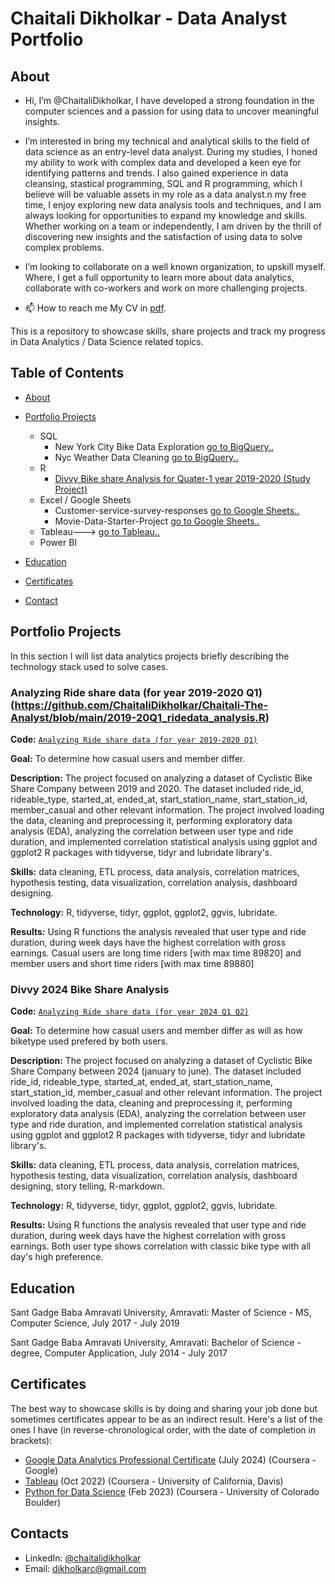 # Chaitali Dikholkar - Data Analyst Portfolio
## About
-  Hi, I’m @ChaitaliDikholkar, I have developed a strong foundation in the computer sciences and a passion for using data to uncover meaningful insights. 
- I’m interested in bring my technical and analytical skills to the field of data science as an entry-level data analyst. During my studies, I honed my
  ability to work with complex data and developed a keen eye for identifying patterns and trends. I also gained experience in data cleansing, stastical programming,
  SQL and R programming, which I believe will be valuable assets in my role as a data analyst.n my free time, I enjoy exploring new data analysis tools and techniques, and I am always looking for opportunities to expand my knowledge and skills. Whether working on a team or independently, I am driven by the thrill of discovering new insights and the satisfaction of using data to solve complex problems.
- I’m looking to collaborate on a well known organization, to upskill myself. Where, I get a full opportunity to learn more about data analytics, collaborate with co-workers and work on more challenging projects.
  
- 📫 How to reach me My CV in [pdf](https://github.com/ChaitaliDikholkar/ChaitaliDikholkar/blob/main/Chaitali57.pdf).


This is a repository to showcase skills, share projects and track my progress in Data Analytics / Data Science related topics.

## Table of Contents
- [About](https://github.com/ChaitaliDikholkar/ChaitaliDikholkar/edit/main/README.md#about)
- [Portfolio Projects](https://github.com/ChaitaliDikholkar/ChaitaliDikholkar/edit/main/README.md#portfolio-projects)
  - SQL
    - New York City Bike Data Exploration [go to BigQuery..](https://console.cloud.google.com/bigquery?sq=1065583586120:b64934e2af2d485ca5a4767e8f1f3d5f)
    - Nyc Weather Data Cleaning [go to BigQuery..](https://console.cloud.google.com/bigquery?sq=1065583586120:2f5cebc4e40d460089bef35f558162fa)
  - R
    - [Divvy Bike share Analysis for Quater-1 year 2019-2020  (Study Project)](https://github.com/ChaitaliDikholkar/Chaitali-The-Analyst/blob/main/2019-20Q1_ridedata_analysis.R)
  - Excel / Google Sheets
    - Customer-service-survey-responses [go to Google Sheets..](https://docs.google.com/spreadsheets/d/19loF0QYKuUgwSyKT8uFxwlBEHki6VXvjFQCq5YhIbbs/edit?usp=sharing)
    - Movie-Data-Starter-Project [go to Google Sheets..](https://docs.google.com/spreadsheets/d/1ZVfMtx9oqVFdteQgo-AEmWt2FHyOu7wDjiXKFVhPbGI/edit?usp=sharing)
  - Tableau---> [go to Tableau..](https://public.tableau.com/app/profile/chaitali.dikholkar/vizzes)
  - Power BI
  


- [Education](https://github.com/ChaitaliDikholkar/ChaitaliDikholkar/edit/main/README.md#education)  
- [Certificates](https://github.com/ChaitaliDikholkar/ChaitaliDikholkar/edit/main/README.md#certificates)
- [Contact](https://github.com/ChaitaliDikholkar/ChaitaliDikholkar/edit/main/README.md#contacts)
  
## Portfolio Projects
In this section I will list data analytics projects briefly describing the technology stack used to solve cases.

### Analyzing Ride share data (for year 2019-2020 Q1) (https://github.com/ChaitaliDikholkar/Chaitali-The-Analyst/blob/main/2019-20Q1_ridedata_analysis.R)
**Code:** [`Analyzing Ride share data (for year 2019-2020 Q1)`](https://github.com/ChaitaliDikholkar/Chaitali-The-Analyst/blob/main/2019-20Q1_ridedata_analysis.R)

**Goal:** To determine how casual users and member differ.

**Description:** The project focused on analyzing a dataset of Cyclistic Bike Share Company between 2019 and 2020. The dataset included ride_id, rideable_type, started_at, ended_at, start_station_name, start_station_id, member_casual and other relevant information. The project involved loading the data, cleaning and preprocessing it, performing exploratory data analysis (EDA), analyzing the correlation between user type and ride duration, and implemented correlation statistical analysis using ggplot and ggplot2 R packages with tidyverse, tidyr and lubridate library's.

**Skills:** data cleaning, ETL process, data analysis, correlation matrices, hypothesis testing, data visualization, correlation analysis, dashboard designing.

**Technology:** R, tidyverse, tidyr, ggplot, ggplot2, ggvis, lubridate.

**Results:** Using R functions the analysis revealed that user type and ride duration, during week days have the highest correlation with gross earnings. Casual users are long time riders [with max time 89820] and member users and short time riders [with max time 89880]

### Divvy 2024 Bike Share Analysis
**Code:** [`Analyzing Ride share data (for year 2024 Q1 Q2)`](https://github.com/ChaitaliDikholkar/data_analyssi_portfolio/blob/main/2024_divvy_bikeshare_analysis.R)

**Goal:** To determine how casual users and member differ as will as how biketype used prefered by both users.

**Description:** The project focused on analyzing a dataset of Cyclistic Bike Share Company between 2024 (january to june). The dataset included ride_id, rideable_type, started_at, ended_at, start_station_name, start_station_id, member_casual and other relevant information. The project involved loading the data, cleaning and preprocessing it, performing exploratory data analysis (EDA), analyzing the correlation between user type and ride duration, and implemented correlation statistical analysis using ggplot and ggplot2 R packages with tidyverse, tidyr and lubridate library's.

**Skills:** data cleaning, ETL process, data analysis, correlation matrices, hypothesis testing, data visualization, correlation analysis, dashboard designing, story telling, R-markdown.

**Technology:** R, tidyverse, tidyr, ggplot, ggplot2, ggvis, lubridate.

**Results:** Using R functions the analysis revealed that user type and ride duration, during week days have the highest correlation with gross earnings. Both user type shows correlation with classic bike type with all day's high preference.

## Education
Sant Gadge Baba Amravati University, Amravati: 
Master of Science - MS, Computer Science,
July 2017 - July 2019

Sant Gadge Baba Amravati University, Amravati: 
Bachelor of Science - degree, Computer Application,
July 2014 - July 2017

## Certificates
The best way to showcase skills is by doing and sharing your job done but sometimes certificates appear to be as an indirect result. Here's a list of the ones I have (in reverse-chronological order, with the date of completion in brackets):
- [Google Data Analytics Professional Certificate]() (July 2024) (Coursera - Google)
- [Tableau]() (Oct 2022) (Coursera - University of California, Davis)
- [Python for Data Science]() (Feb 2023) (Coursera - University of Colorado Boulder)

## Contacts
- LinkedIn: [@chaitalidikholkar](www.linkedin.com/in/chaitalidikholkar/)
- Email: dikholkarc@gmail.com

<!---
ChaitaliDikholkar/ChaitaliDikholkar is a ✨ special ✨ repository because its `README.md` (this file) appears on your GitHub profile.
You can click the Preview link to take a look at your changes.
--->

